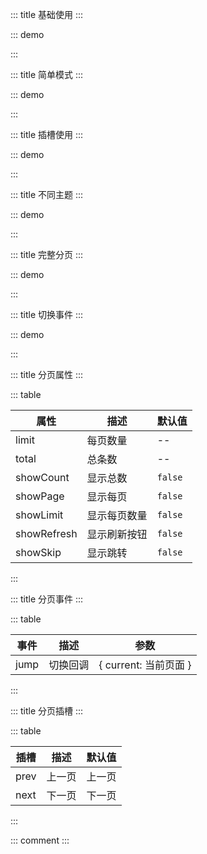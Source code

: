 ::: title 基础使用
:::

::: demo

<template>
  <lay-page :limit="limit" :total="total" :show-page="showPage"></lay-page>
</template>

<script>
import { ref } from 'vue'

export default {
  setup() {

    const limit = ref(20)
    const total = ref(100)
    const showPage = ref(true)

    return {
      limit,
      total,
      showPage
    }
  }
}
</script>

:::

::: title 简单模式
:::

::: demo

<template>
  <lay-page :limit="limit" :total="total"></lay-page>
</template>

<script>
import { ref } from 'vue'

export default {
  setup() {

    const limit = ref(20)
    const total = ref(100)

    return {
      limit,
      total
    }
  }
}
</script>

:::

::: title 插槽使用
:::

::: demo

<template>
  <lay-page :limit="limit" :total="total">
    <template v-slot:prev>上</template>
    <template v-slot:next>下</template>
  </lay-page>
</template>

<script>
import { ref } from 'vue'

export default {
  setup() {

    const limit = ref(20)
    const total = ref(100)

    return {
      limit,
      total
    }
  }
}
</script>

:::

::: title 不同主题
:::

::: demo

<template>
  <lay-page :limit="limit" :total="total" :show-page="showPage" theme="red"></lay-page>
  <br>
  <lay-page :limit="limit" :total="total" :show-page="showPage" theme="blue"></lay-page>
  <br>
  <lay-page :limit="limit" :total="total" :show-page="showPage" theme="orange"></lay-page>
</template>

<script>
import { ref } from 'vue'

export default {
  setup() {

    const limit = ref(20)
    const total = ref(100)
    const showPage = ref(true)

    return {
      limit,
      total,
      showPage
    }
  }
}
</script>

:::

::: title 完整分页
:::

::: demo

<template>
  <lay-page :limit="limit" :total="total" :show-count="showCount" :show-page="showPage" :show-limit="showLimit" :show-refresh="showRefresh" showSkip="showSkip"></lay-page>
</template>

<script>
import { ref } from 'vue'

export default {
  setup() {

    const limit = ref(20)
    const total = ref(100)
    const showCount = ref(true)
    const showPage = ref(true)
    const showLimit = ref(true)
    const showRefresh = ref(true)
    const showSkip = ref(true)

    return {
      limit,
      total,
      showCount,
      showPage,
      showLimit,
      showRefresh,
      showSkip
    }
  }
}
</script>

:::

::: title 切换事件
:::

::: demo

<template>
  <lay-page :limit="limit" :total="total" @jump="jump" :show-page="showSkip"></lay-page>
</template>

<script>
import { ref } from 'vue'

export default {
  setup() {

    const limit = ref(20)
    const total = ref(100)
    const showPage = ref(true)
    const jump = function({ current }) {
      console.log("当前页:" + current)
    }

    return {
      limit,
      total,
      jump,
      showPage
    }
  }
}
</script>

:::

::: title 分页属性
:::

::: table

| 属性        | 描述         | 默认值  |
| ----------- | ------------ | ------- |
| limit       | 每页数量     | --      |
| total       | 总条数       | --      |
| showCount   | 显示总数     | `false` |
| showPage    | 显示每页     | `false` |
| showLimit   | 显示每页数量 | `false` |
| showRefresh | 显示刷新按钮 | `false` |
| showSkip    | 显示跳转     | `false` |

:::

::: title 分页事件
:::

::: table

| 事件 | 描述     | 参数                  |
| ---- | -------- | --------------------- |
| jump | 切换回调 | { current: 当前页面 } |

:::

::: title 分页插槽
:::

::: table

| 插槽 | 描述   | 默认值 |
| ---- | ------ | ------ |
| prev | 上一页 | 上一页 |
| next | 下一页 | 下一页 |

:::

::: comment
:::